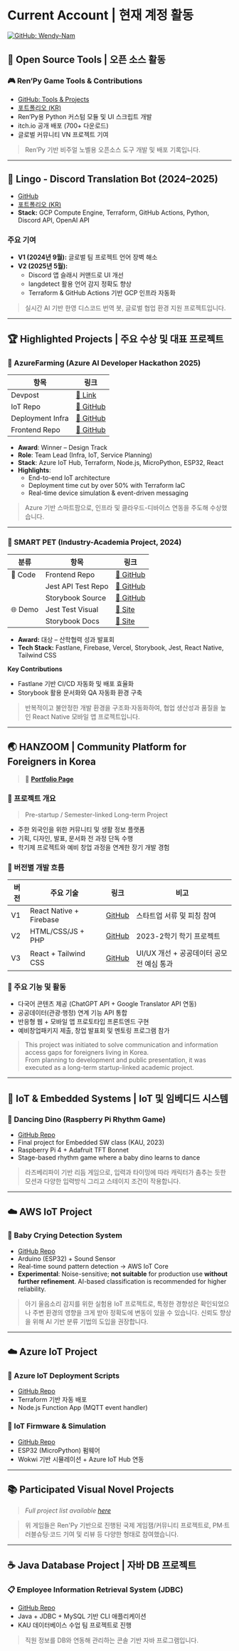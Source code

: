# Current Account | 현재 계정 활동

[![GitHub: Wendy-Nam](https://img.shields.io/badge/GitHub-Wendy--Nam-181717?logo=github&style=flat-square)](https://github.com/Wendy-Nam)


## 🧪 Open Source Tools | 오픈 소스 활동 

### 🎮 Ren’Py Game Tools & Contributions  
- [GitHub: Tools & Projects](https://github.com/Wendy-Nam/MyRenPyTools)  
- [포트폴리오 (KR)](https://educated-tarsier-f16.notion.site/700-1ed9bf46184a80c5b9abdfc765ed9ac1?pvs=4)  
- Ren’Py용 Python 커스텀 모듈 및 UI 스크립트 개발  
- itch.io 공개 배포 (700+ 다운로드)  
- 글로벌 커뮤니티 VN 프로젝트 기여

> Ren’Py 기반 비주얼 노벨용 오픈소스 도구 개발 및 배포 기록입니다.

---

## 🤖 Lingo - Discord Translation Bot (2024–2025)

- [GitHub](https://github.com/Wendy-Nam/MyDiscordBot)  
- [포트폴리오 (KR)](https://educated-tarsier-f16.notion.site/GCP-Discord-Bot-1f79bf46184a8021a6b0d52d1aee06f3?pvs=4)  
- **Stack:** GCP Compute Engine, Terraform, GitHub Actions, Python, Discord API, OpenAI API

### 주요 기여  
- **V1 (2024년 9월):** 글로벌 팀 프로젝트 언어 장벽 해소  
- **V2 (2025년 5월):**  
  - Discord 앱 슬래시 커맨드로 UI 개선  
  - langdetect 활용 언어 감지 정확도 향상  
  - Terraform & GitHub Actions 기반 GCP 인프라 자동화

> 실시간 AI 기반 한영 디스코드 번역 봇, 글로벌 협업 환경 지원 프로젝트입니다.

---

## 🏆 Highlighted Projects | 주요 수상 및 대표 프로젝트

### 🌱 AzureFarming (Azure AI Developer Hackathon 2025)


| 항목             | 링크                                                        |
|------------------|-------------------------------------------------------------|
| Devpost          | [🔗 Link](https://devpost.com/software/azurefarming)        |
| IoT Repo         | [🔗 GitHub](https://github.com/AzureFarming2025/IoT)         |
| Deployment Infra | [🔗 GitHub](https://github.com/AzureFarming2025/azure-iot-deployment) |
| Frontend Repo    | [🔗 GitHub](https://github.com/AzureFarming2025/frontend)    |

- **Award**: Winner – Design Track  
- **Role**: Team Lead (Infra, IoT, Service Planning)  
- **Stack**: Azure IoT Hub, Terraform, Node.js, MicroPython, ESP32, React  
- **Highlights**:  
  - End-to-end IoT architecture  
  - Deployment time cut by over 50% with Terraform IaC  
  - Real-time device simulation & event-driven messaging

> Azure 기반 스마트팜으로, 인프라 및 클라우드-디바이스 연동을 주도해 수상했습니다.

---

### 🐾 SMART PET (Industry-Academia Project, 2024)  

| 분류 | 항목 | 링크 |
|------|------|------|
| 🔧 Code | Frontend Repo | [🔗 GitHub](https://github.com/KAU-SMART-PETS/Capstone_FE) |
|  | Jest API Test Repo | [🔗 GitHub](https://github.com/Wendy-Nam/jest-iris-diagnosis-api-test) |
|  | Storybook Source | [🔗 GitHub](https://github.com/Wendy-Nam/addon-react-native-web) |
| 🌐 Demo | Jest Test Visual | [🔗 Site](https://jest-ai-cateye.vercel.app) |
|  | Storybook Docs | [🔗 Site](https://wendy-jmcomponents-rn.vercel.app/) |

- **Award:** 대상 – 산학협력 성과 발표회  
- **Tech Stack:** Fastlane, Firebase, Vercel, Storybook, Jest, React Native, Tailwind CSS

**Key Contributions**  
- Fastlane 기반 CI/CD 자동화 및 배포 효율화  
- Storybook 활용 문서화와 QA 자동화 환경 구축  

> 반복적이고 불안정한 개발 환경을 구조화·자동화하여, 협업 생산성과 품질을 높인 React Native 모바일 앱 프로젝트입니다.

---

## 🌏 HANZOOM | Community Platform for Foreigners in Korea

> 📝 [**Portfolio Page**](https://educated-tarsier-f16.notion.site/HANZOOM-1ef9bf46184a80a8aa13edef5e03d502?pvs=4)

### 📌 프로젝트 개요  

> Pre-startup / Semester-linked Long-term Project

- 주한 외국인을 위한 커뮤니티 및 생활 정보 플랫폼  
- 기획, 디자인, 발표, 문서화 전 과정 단독 수행
- 학기제 프로젝트와 예비 창업 과정을 연계한 장기 개발 경험

### 🔁 버전별 개발 흐름

| 버전 | 주요 기술 | 링크 | 비고 |
|------|-----------|------|------|
| V1 | React Native + Firebase | [GitHub](https://github.com/Wendy-Nam/react-practice/tree/main/RN/HANZ8M) | 스타트업 서류 및 피칭 참여 |
| V2 | HTML/CSS/JS + PHP | [GitHub](https://github.com/Wendy-Nam/HANZOOM-2023-web) | 2023-2학기 학기 프로젝트 |
| V3 | React + Tailwind CSS | [GitHub](https://github.com/kaugitkau/KauGitFront) | UI/UX 개선 + 공공데이터 공모전 예심 통과 |

### 🔧 주요 기능 및 활동

- 다국어 콘텐츠 제공 (ChatGPT API + Google Translator API 연동)
- 공공데이터(관광·행정) 연계 기능 API 통합
- 반응형 웹 + 모바일 앱 프로토타입 프론트엔드 구현
- 예비창업패키지 제출, 창업 발표회 및 멘토링 프로그램 참가

> This project was initiated to solve communication and information access gaps for foreigners living in Korea.  
> From planning to development and public presentation, it was executed as a long-term startup-linked academic project.

---

## 🤖 IoT & Embedded Systems | IoT 및 임베디드 시스템

### 🦕 Dancing Dino (Raspberry Pi Rhythm Game)  
- [GitHub Repo](https://github.com/Wendy-Nam/DancingDino)  
- Final project for Embedded SW class (KAU, 2023)  
- Raspberry Pi 4 + Adafruit TFT Bonnet  
- Stage-based rhythm game where a baby dino learns to dance

> 라즈베리파이 기반 리듬 게임으로, 입력과 타이밍에 따라 캐릭터가 춤추는 듯한 모션과 다양한 입력방식 그리고 스테이지 조건이 작용합니다.

---

## ☁️ AWS IoT Project

### 👶 Baby Crying Detection System  
- [GitHub Repo](https://github.com/Wendy-Nam/IoT-BabyCryDetection)  
- Arduino (ESP32) + Sound Sensor  
- Real-time sound pattern detection → AWS IoT Core  
- **Experimental**: Noise-sensitive; **not suitable** for production use **without further refinement**. AI-based classification is recommended for higher reliability.

> 아기 울음소리 감지를 위한 실험용 IoT 프로젝트로, 특정한 경향성은 확인되었으나 주변 환경의 영향을 크게 받아 정확도에 변동이 있을 수 있습니다.
> 신뢰도 향상을 위해 AI 기반 분류 기법의 도입을 권장합니다.

---

## ☁️ Azure IoT Project

### 🌱 Azure IoT Deployment Scripts  
- [GitHub Repo](https://github.com/AzureFarming2025/azure-iot-deployment)  
- Terraform 기반 자동 배포  
- Node.js Function App (MQTT event handler)

### 🌿 IoT Firmware & Simulation  
- [GitHub Repo](https://github.com/AzureFarming2025/IoT)  
- ESP32 (MicroPython) 펌웨어  
- Wokwi 기반 시뮬레이션 + Azure IoT Hub 연동

---


## 📚 Participated Visual Novel Projects
> *Full project list available [here](https://github.com/Wendy-Nam/MyRenPyTools#-visual-novel-projects)*

> 위 게임들은 Ren'Py 기반으로 진행된 국제 게임잼/커뮤니티 프로젝트로, PM·트러블슈팅·코드 기여 및 리뷰 등 다양한 형태로 참여했습니다.

---

## ☕ Java Database Project | 자바 DB 프로젝트

### 📋 Employee Information Retrieval System (JDBC)  
- [GitHub Repo](https://github.com/Wendy-Nam/JDBC_DB_Application)  
- Java + JDBC + MySQL 기반 CLI 애플리케이션  
- KAU 데이터베이스 수업 팀 프로젝트로 진행

> 직원 정보를 DB와 연동해 관리하는 콘솔 기반 자바 프로그램입니다.

